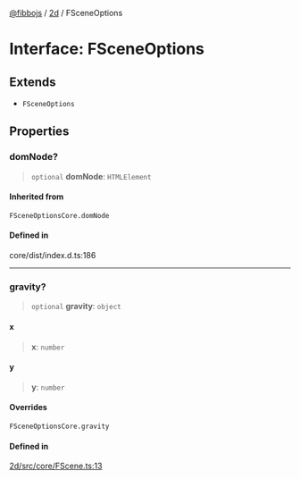[@fibbojs](/api/index) / [2d](/api/2d) / FSceneOptions

# Interface: FSceneOptions

## Extends

- `FSceneOptions`

## Properties

### domNode?

> `optional` **domNode**: `HTMLElement`

#### Inherited from

`FSceneOptionsCore.domNode`

#### Defined in

core/dist/index.d.ts:186

***

### gravity?

> `optional` **gravity**: `object`

#### x

> **x**: `number`

#### y

> **y**: `number`

#### Overrides

`FSceneOptionsCore.gravity`

#### Defined in

[2d/src/core/FScene.ts:13](https://github.com/fibbojs/fibbo/blob/c8bca4c6d190e0a6b19c44fcd12f335601e086d6/packages/2d/src/core/FScene.ts#L13)
